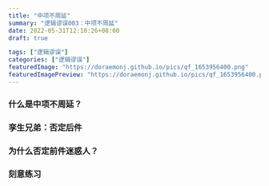 ```yaml
---
title: "中项不周延"
summary: "逻辑谬误003：中项不周延"
date: 2022-05-31T12:10:26+08:00
draft: true

tags: ["逻辑谬误"]
categories: ["逻辑谬误"]
featuredImage: "https://doraemonj.github.io/pics/qf_1653956400.png"
featuredImagePreview: "https://doraemonj.github.io/pics/qf_1653956400.png"
---
```




### 什么是中项不周延？



### 孪生兄弟：否定后件



### 为什么否定前件迷惑人？



### 刻意练习

